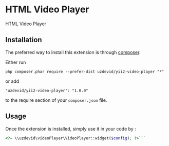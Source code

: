 HTML Video Player
=================
HTML Video Player

Installation
------------

The preferred way to install this extension is through [composer](http://getcomposer.org/download/).

Either run

```
php composer.phar require --prefer-dist uzdevid/yii2-video-player "*"
```

or add

```
"uzdevid/yii2-video-player": "1.0.0"
```

to the require section of your `composer.json` file.


Usage
-----

Once the extension is installed, simply use it in your code by  :

```php
<?= \\uzdevid\videoPlayer\VideoPlayer::widget($config); ?>```